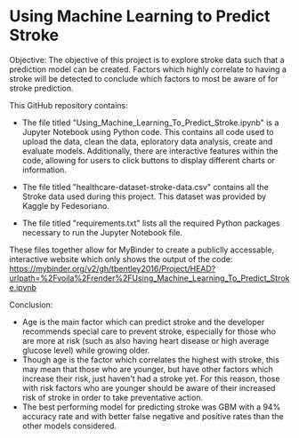 # Using Machine Learning to Predict Stroke

Objective:
The objective of this project is to explore stroke data such that a prediction model can be created. Factors which highly correlate to having a stroke will be detected to conclude which factors to most be aware of for stroke prediction. 


This GitHub repository contains:
 - The file titled "Using_Machine_Learning_To_Predict_Stroke.ipynb" is a Jupyter Notebook using Python code. This contains all code used to upload the data, clean the data, eploratory data analysis, create and evaluate models. Additionally, there are interactive features within the code, allowing for users to click buttons to display different charts or information. 

 - The file titled "healthcare-dataset-stroke-data.csv" contains all the Stroke data used during this project. This dataset was provided by Kaggle by Fedesoriano. 

 - The file titled "requirements.txt" lists all the required Python packages necessary to run the Jupyter Notebook file. 

These files together allow for MyBinder to create a publiclly accessable, interactive website which only shows the output of the code: https://mybinder.org/v2/gh/tbentley2016/Project/HEAD?urlpath=%2Fvoila%2Frender%2FUsing_Machine_Learning_To_Predict_Stroke.ipynb  

Conclusion:
- Age is the main factor which can predict stroke and the developer recommends special care to prevent stroke, especially for those who are more at risk (such as also having heart disease or high average glucose level) while growing older. 
- Though age is the factor which correlates the highest with stroke, this may mean that those who are younger, but have other factors which increase their risk, just haven't had a stroke yet. For this reason, those with risk factors who are younger should be aware of their increased risk of stroke in order to take preventative action.
- The best performing model for predicting stroke was GBM with a 94% accuracy rate and with better false negative and positive rates than the other models considered.
